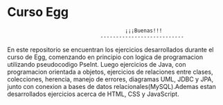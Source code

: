 # Curso Egg
              
                                          ¡¡¡Buenas!!!
                                  ---------------------------
En este repositorio se encuentran los ejercicios desarrollados durante el curso de Egg, 
comenzando en principio con logica de programacion utilizando pseudocodigo PseInt. Luego ejercicios 
de Java, con programacion orientada a objetos, ejercicios de relaciones entre clases, colecciones, herencia, 
manejo de errores, diagramas UML, JDBC y JPA, junto con conexion a bases de datos relacionales(MySQL).Ademas 
estan desarrollados ejercicios acerca de HTML, CSS y JavaScript.
